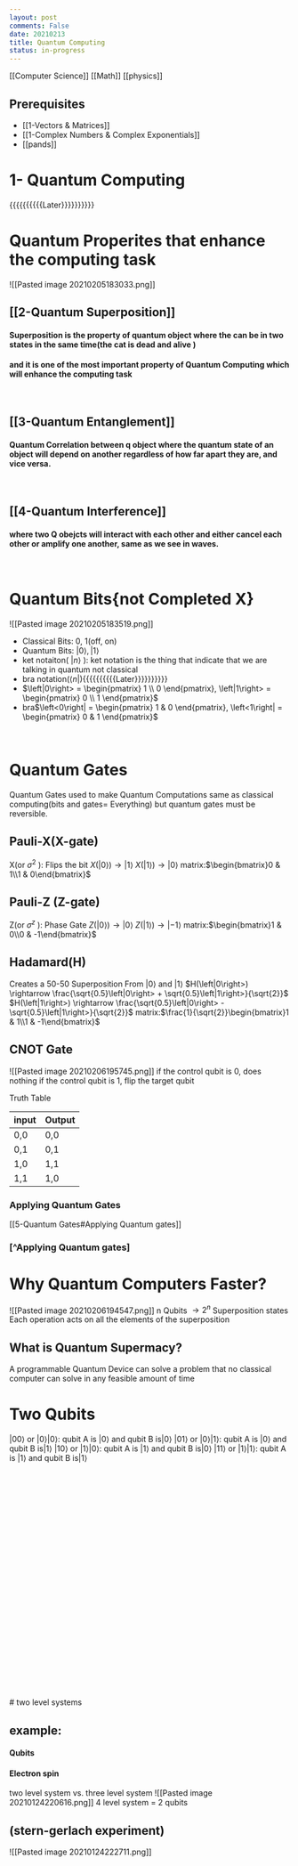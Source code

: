 ```yaml
---
layout: post
comments: False
date: 20210213
title: Quantum Computing
status: in-progress
---
```


[[Computer Science]] [[Math]] [[physics]]

## Prerequisites
* [[1-Vectors & Matrices]]
* [[1-Complex Numbers & Complex Exponentials]]
* [[pands]]
# 1- Quantum Computing
{{{{{{{{{{Later}}}}}}}}}}



# Quantum Properites that enhance the computing task
![[Pasted image 20210205183033.png]]


 ## [[2-Quantum Superposition]]
#### Superposition is the property of quantum object where the can be in two states in the same time(the cat is dead and alive )
#### and it is one of the most important property of Quantum Computing which will enhance the computing task
<br>

## [[3-Quantum Entanglement]]
#### Quantum Correlation between q object where the quantum state of an object will depend on another regardless of how far apart they are, and vice versa.
<br>

## [[4-Quantum Interference]]
#### where two Q obejcts will interact with each other and either cancel each other or amplify one another, same as we see in waves.

<br>


# Quantum Bits{not Completed X}
![[Pasted image 20210205183519.png]]
* Classical Bits: 0, 1(off, on)
* Quantum Bits: $\left|0\right>, \left|1\right>$
* ket notaiton( $\left|n\right>$ ): ket notation is the thing that indicate that we are talking in quantum not classical 
* bra notation($\left<n\right|$){{{{{{{{{{Later}}}}}}}}}}
* $\left|0\right> = \begin{pmatrix} 1 \\ 0 \end{pmatrix}, \left|1\right> = \begin{pmatrix} 0 \\ 1 \end{pmatrix}$
 * bra$\left<0\right| = \begin{pmatrix} 1 & 0 \end{pmatrix}, \left<1\right| = \begin{pmatrix} 0 & 1 \end{pmatrix}$

<br>


# Quantum Gates
Quantum Gates used to make Quantum Computations same as classical computing(bits and gates= Everything)
but quantum gates must be reversible.
## Pauli-X(X-gate)
X(or $\sigma^{2}$ ): Flips the bit
$X(\left|0\right>) \rightarrow \left|1\right>$ 
$X(\left|1\right>) \rightarrow \left|0\right>$ 
matrix:$\begin{bmatrix}0 & 1\\1 & 0\end{bmatrix}$
## Pauli-Z (Z-gate)
Z(or $\sigma^{z}$ ): Phase Gate
$Z(\left|0\right>) \rightarrow \left|0\right>$ 
$Z(\left|1\right>) \rightarrow \left|-1\right>$ 
matrix:$\begin{bmatrix}1 & 0\\0 & -1\end{bmatrix}$
 
 ## Hadamard(H)
 Creates a 50-50 Superposition From $\left|0\right>$ and $\left|1\right>$
$H(\left|0\right>) \rightarrow \frac{\sqrt{0.5}\left|0\right> + \sqrt{0.5}\left|1\right>}{\sqrt{2}}$
$H(\left|1\right>) \rightarrow \frac{\sqrt{0.5}\left|0\right> - \sqrt{0.5}\left|1\right>}{\sqrt{2}}$
matrix:$\frac{1}{\sqrt{2}}\begin{bmatrix}1 & 1\\1 & -1\end{bmatrix}$

## CNOT Gate
![[Pasted image 20210206195745.png]]
if the control qubit is 0, does nothing
if the control qubit is 1, flip the target qubit

Truth Table

| input | Output |
| --- | ----------- |
| 0,0 | 0,0 |
| 0,1 | 0,1 |
| 1,0 | 1,1 |
| 1,1 | 1,0 |

### Applying Quantum Gates
[[5-Quantum Gates#Applying Quantum gates]]


### [^Applying Quantum gates]





# Why Quantum Computers Faster?

![[Pasted image 20210206194547.png]]
n Qubits $\rightarrow 2^{n}$ Superposition states
Each operation acts on all the elements of the superposition


## What is Quantum Supermacy?
A programmable Quantum Device can solve a problem that
no classical computer can solve in any feasible amount of time

# Two Qubits
$\left|00\right>$  or  $\left|0\right>\left|0\right>$: qubit A is $\left|0\right>$ and qubit B is$\left|0\right>$
$\left|01\right>$  or  $\left|0\right>\left|1\right>$: qubit A is $\left|0\right>$ and qubit B is$\left|1\right>$
$\left|10\right>$  or  $\left|1\right>\left|0\right>$: qubit A is $\left|1\right>$ and qubit B is$\left|0\right>$
$\left|11\right>$  or  $\left|1\right>\left|1\right>$: qubit A is $\left|1\right>$ and qubit B is$\left|1\right>$


<br>
<br>
<br><br><br><br><br><br><br><br><br><br><br><br><br><br><br><br><br><br><br><br><br><br>
# two level systems

## example:
#### Qubits
#### Electron spin

two level system vs. three level system
![[Pasted image 20210124220616.png]]
4 level system = 2 qubits

## (stern-gerlach experiment)



![[Pasted image 20210124222711.png]]